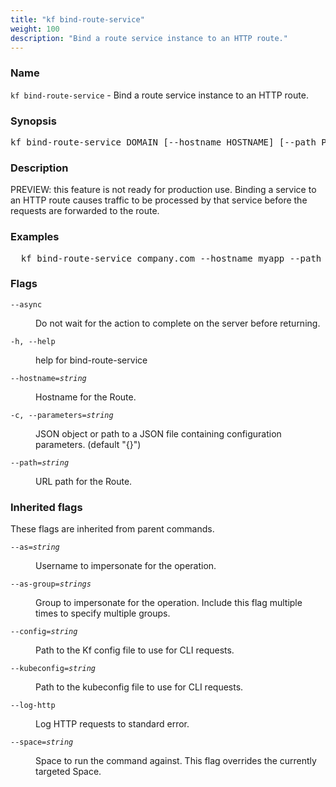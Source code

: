 ```yaml
---
title: "kf bind-route-service"
weight: 100
description: "Bind a route service instance to an HTTP route."
---
```

### Name

<code translate="no">kf bind-route-service</code> - Bind a route service instance to an HTTP route.

### Synopsis

<pre translate="no">kf bind-route-service DOMAIN [--hostname HOSTNAME] [--path PATH] SERVICE_INSTANCE [-c PARAMETERS_AS_JSON] [flags]</pre>

### Description

PREVIEW: this feature is not ready for production use.
Binding a service to an HTTP route causes traffic to be processed by that service before the requests are forwarded to the route.


### Examples

<pre translate="no">
  kf bind-route-service company.com --hostname myapp --path mypath myauthservice</pre>

### Flags

<dl>
<dt><code translate="no">--async</code></dt>
<dd><p>Do not wait for the action to complete on the server before returning.</p>
</dd>
<dt><code translate="no">-h, --help</code></dt>
<dd><p>help for bind-route-service</p>
</dd>
<dt><code translate="no">--hostname=<var translate="no">string</var></code></dt>
<dd><p>Hostname for the Route.</p>
</dd>
<dt><code translate="no">-c, --parameters=<var translate="no">string</var></code></dt>
<dd><p>JSON object or path to a JSON file containing configuration parameters. (default &quot;{}&quot;)</p>
</dd>
<dt><code translate="no">--path=<var translate="no">string</var></code></dt>
<dd><p>URL path for the Route.</p>
</dd>
</dl>


### Inherited flags

These flags are inherited from parent commands.

<dl>
<dt><code translate="no">--as=<var translate="no">string</var></code></dt>
<dd><p>Username to impersonate for the operation.</p>
</dd>
<dt><code translate="no">--as-group=<var translate="no">strings</var></code></dt>
<dd><p>Group to impersonate for the operation. Include this flag multiple times to specify multiple groups.</p>
</dd>
<dt><code translate="no">--config=<var translate="no">string</var></code></dt>
<dd><p>Path to the Kf config file to use for CLI requests.</p>
</dd>
<dt><code translate="no">--kubeconfig=<var translate="no">string</var></code></dt>
<dd><p>Path to the kubeconfig file to use for CLI requests.</p>
</dd>
<dt><code translate="no">--log-http</code></dt>
<dd><p>Log HTTP requests to standard error.</p>
</dd>
<dt><code translate="no">--space=<var translate="no">string</var></code></dt>
<dd><p>Space to run the command against. This flag overrides the currently targeted Space.</p>
</dd>
</dl>


